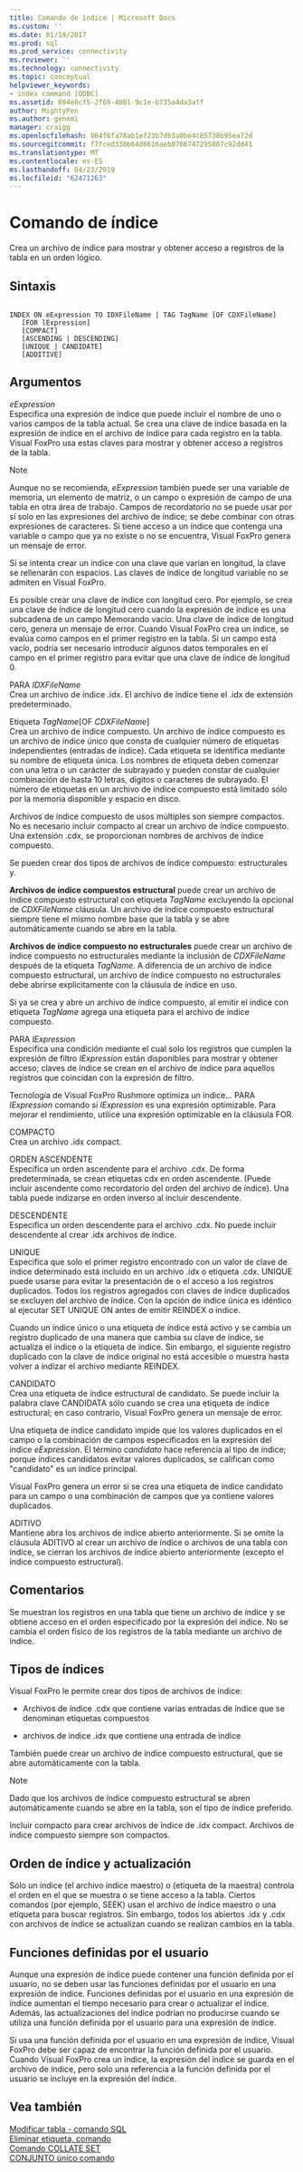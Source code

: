 ```yaml
---
title: Comando de índice | Microsoft Docs
ms.custom: ''
ms.date: 01/19/2017
ms.prod: sql
ms.prod_service: connectivity
ms.reviewer: ''
ms.technology: connectivity
ms.topic: conceptual
helpviewer_keywords:
- index command [ODBC]
ms.assetid: 694e8cf5-2f69-4001-9c1e-b735a4da3aff
author: MightyPen
ms.author: genemi
manager: craigg
ms.openlocfilehash: 864f6fa78ab1ef23b7db3a0be4c85738b95ea72d
ms.sourcegitcommit: f7fced330b64d6616aeb8766747295807c92dd41
ms.translationtype: MT
ms.contentlocale: es-ES
ms.lasthandoff: 04/23/2019
ms.locfileid: "62471263"
---
```

# <a name="index-command"></a>Comando de índice
Crea un archivo de índice para mostrar y obtener acceso a registros de la tabla en un orden lógico.  
  
## <a name="syntax"></a>Sintaxis  
  
```  
  
INDEX ON eExpression TO IDXFileName | TAG TagName [OF CDXFileName]  
   [FOR lExpression]  
   [COMPACT]  
   [ASCENDING | DESCENDING]  
   [UNIQUE | CANDIDATE]  
   [ADDITIVE]  
```  
  
## <a name="arguments"></a>Argumentos  
 *eExpression*  
 Especifica una expresión de índice que puede incluir el nombre de uno o varios campos de la tabla actual. Se crea una clave de índice basada en la expresión de índice en el archivo de índice para cada registro en la tabla. Visual FoxPro usa estas claves para mostrar y obtener acceso a registros de la tabla.  
  
> [!NOTE]  
>  Aunque no se recomienda, *eExpression* también puede ser una variable de memoria, un elemento de matriz, o un campo o expresión de campo de una tabla en otra área de trabajo. Campos de recordatorio no se puede usar por sí solo en las expresiones del archivo de índice; se debe combinar con otras expresiones de caracteres. Si tiene acceso a un índice que contenga una variable o campo que ya no existe o no se encuentra, Visual FoxPro genera un mensaje de error.  
  
 Si se intenta crear un índice con una clave que varían en longitud, la clave se rellenarán con espacios. Las claves de índice de longitud variable no se admiten en Visual FoxPro.  
  
 Es posible crear una clave de índice con longitud cero. Por ejemplo, se crea una clave de índice de longitud cero cuando la expresión de índice es una subcadena de un campo Memorando vacío. Una clave de índice de longitud cero, genera un mensaje de error. Cuando Visual FoxPro crea un índice, se evalúa como campos en el primer registro en la tabla. Si un campo está vacío, podría ser necesario introducir algunos datos temporales en el campo en el primer registro para evitar que una clave de índice de longitud 0.  
  
 PARA *IDXFileName*  
 Crea un archivo de índice .idx. El archivo de índice tiene el .idx de extensión predeterminado.  
  
 Etiqueta *TagName*[OF *CDXFileName*]  
 Crea un archivo de índice compuesto. Un archivo de índice compuesto es un archivo de índice único que consta de cualquier número de etiquetas independientes (entradas de índice). Cada etiqueta se identifica mediante su nombre de etiqueta única. Los nombres de etiqueta deben comenzar con una letra o un carácter de subrayado y pueden constar de cualquier combinación de hasta 10 letras, dígitos o caracteres de subrayado. El número de etiquetas en un archivo de índice compuesto está limitado sólo por la memoria disponible y espacio en disco.  
  
 Archivos de índice compuesto de usos múltiples son siempre compactos. No es necesario incluir compacto al crear un archivo de índice compuesto. Una extensión .cdx, se proporcionan nombres de archivos de índice compuesto.  
  
 Se pueden crear dos tipos de archivos de índice compuesto: estructurales y.  
  
 **Archivos de índice compuestos estructural** puede crear un archivo de índice compuesto estructural con etiqueta *TagName* excluyendo la opcional de *CDXFileName* cláusula. Un archivo de índice compuesto estructural siempre tiene el mismo nombre base que la tabla y se abre automáticamente cuando se abre en la tabla.  
  
 **Archivos de índice compuesto no estructurales** puede crear un archivo de índice compuesto no estructurales mediante la inclusión de *CDXFileName* después de la etiqueta *TagName*. A diferencia de un archivo de índice compuesto estructural, un archivo de índice compuesto no estructurales debe abrirse explícitamente con la cláusula de índice en uso.  
  
 Si ya se crea y abre un archivo de índice compuesto, al emitir el índice con etiqueta *TagName* agrega una etiqueta para el archivo de índice compuesto.  
  
 PARA *lExpression*  
 Especifica una condición mediante el cual solo los registros que cumplen la expresión de filtro *lExpression* están disponibles para mostrar y obtener acceso; claves de índice se crean en el archivo de índice para aquellos registros que coincidan con la expresión de filtro.  
  
 Tecnología de Visual FoxPro Rushmore optimiza un índice... PARA *lExpression* comando si *lExpression* es una expresión optimizable. Para mejorar el rendimiento, utilice una expresión optimizable en la cláusula FOR.  
  
 COMPACTO  
 Crea un archivo .idx compact.  
  
 ORDEN ASCENDENTE  
 Especifica un orden ascendente para el archivo .cdx. De forma predeterminada, se crean etiquetas cdx en orden ascendente. (Puede incluir ascendente como recordatorio del orden del archivo de índice). Una tabla puede indizarse en orden inverso al incluir descendente.  
  
 DESCENDENTE  
 Especifica un orden descendente para el archivo .cdx. No puede incluir descendente al crear .idx archivos de índice.  
  
 UNIQUE  
 Especifica que solo el primer registro encontrado con un valor de clave de índice determinado está incluido en un archivo .idx o etiqueta .cdx. UNIQUE puede usarse para evitar la presentación de o el acceso a los registros duplicados. Todos los registros agregados con claves de índice duplicados se excluyen del archivo de índice. Con la opción de índice única es idéntico al ejecutar SET UNIQUE ON antes de emitir REINDEX o índice.  
  
 Cuando un índice único o una etiqueta de índice está activo y se cambia un registro duplicado de una manera que cambia su clave de índice, se actualiza el índice o la etiqueta de índice. Sin embargo, el siguiente registro duplicado con la clave de índice original no está accesible o muestra hasta volver a indizar el archivo mediante REINDEX.  
  
 CANDIDATO  
 Crea una etiqueta de índice estructural de candidato. Se puede incluir la palabra clave CANDIDATA sólo cuando se crea una etiqueta de índice estructural; en caso contrario, Visual FoxPro genera un mensaje de error.  
  
 Una etiqueta de índice candidato impide que los valores duplicados en el campo o la combinación de campos especificados en la expresión del índice *eExpression*. El término *candidato* hace referencia al tipo de índice; porque índices candidatos evitar valores duplicados, se califican como "candidato" es un índice principal.  
  
 Visual FoxPro genera un error si se crea una etiqueta de índice candidato para un campo o una combinación de campos que ya contiene valores duplicados.  
  
 ADITIVO  
 Mantiene abra los archivos de índice abierto anteriormente. Si se omite la cláusula ADITIVO al crear un archivo de índice o archivos de una tabla con índice, se cierran los archivos de índice abierto anteriormente (excepto el índice compuesto estructural).  
  
## <a name="remarks"></a>Comentarios  
 Se muestran los registros en una tabla que tiene un archivo de índice y se obtiene acceso en el orden especificado por la expresión del índice. No se cambia el orden físico de los registros de la tabla mediante un archivo de índice.  
  
## <a name="index-types"></a>Tipos de índices  
 Visual FoxPro le permite crear dos tipos de archivos de índice:  
  
-   Archivos de índice .cdx que contiene varias entradas de índice que se denominan etiquetas compuestos  
  
-   archivos de índice .idx que contiene una entrada de índice  
  
 También puede crear un archivo de índice compuesto estructural, que se abre automáticamente con la tabla.  
  
> [!NOTE]  
>  Dado que los archivos de índice compuesto estructural se abren automáticamente cuando se abre en la tabla, son el tipo de índice preferido.  
  
 Incluir compacto para crear archivos de índice de .idx compact. Archivos de índice compuesto siempre son compactos.  
  
## <a name="index-order-and-updating"></a>Orden de índice y actualización  
 Sólo un índice (el archivo índice maestro) o (etiqueta de la maestra) controla el orden en el que se muestra o se tiene acceso a la tabla. Ciertos comandos (por ejemplo, SEEK) usan el archivo de índice maestro o una etiqueta para buscar registros. Sin embargo, todos los abiertos .idx y .cdx con archivos de índice se actualizan cuando se realizan cambios en la tabla.  
  
## <a name="user-defined-functions"></a>Funciones definidas por el usuario  
 Aunque una expresión de índice puede contener una función definida por el usuario, no se deben usar las funciones definidas por el usuario en una expresión de índice. Funciones definidas por el usuario en una expresión de índice aumentan el tiempo necesario para crear o actualizar el índice. Además, las actualizaciones del índice podrían no producirse cuando se utiliza una función definida por el usuario para una expresión de índice.  
  
 Si usa una función definida por el usuario en una expresión de índice, Visual FoxPro debe ser capaz de encontrar la función definida por el usuario. Cuando Visual FoxPro crea un índice, la expresión del índice se guarda en el archivo de índice, pero solo una referencia a la función definida por el usuario se incluye en la expresión del índice.  
  
## <a name="see-also"></a>Vea también  
 [Modificar tabla - comando SQL](../../odbc/microsoft/alter-table-sql-command.md)   
 [Eliminar etiqueta, comando](../../odbc/microsoft/delete-tag-command.md)   
 [Comando COLLATE SET](../../odbc/microsoft/set-collate-command.md)   
 [CONJUNTO único comando](../../odbc/microsoft/set-unique-command.md)
